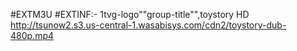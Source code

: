 
#EXTM3U
#EXTINF:- 1tvg-logo""group-title"",toystory HD
http://tsunow2.s3.us-central-1.wasabisys.com/cdn2/toystory-dub-480p.mp4
